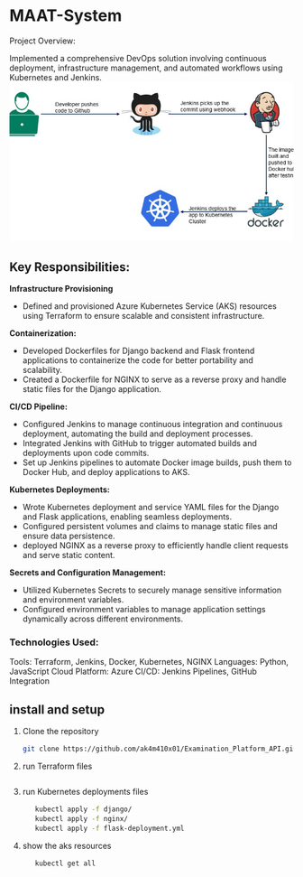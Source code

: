 # MAAT-System

Project Overview:

Implemented a comprehensive DevOps solution involving continuous deployment, infrastructure management, and automated workflows using Kubernetes and Jenkins.
   <img src="./assets/images/LIfe-sycle.jpg">
</div>

## Key Responsibilities:

 __Infrastructure Provisioning__

- Defined and provisioned Azure Kubernetes Service (AKS) resources using Terraform to ensure scalable and consistent infrastructure.


__Containerization:__

- Developed Dockerfiles for Django backend and Flask frontend applications to containerize the code for better portability and scalability.
- Created a Dockerfile for NGINX to serve as a reverse proxy and handle static files for the Django application.


 __CI/CD Pipeline:__

- Configured Jenkins to manage continuous integration and continuous deployment, automating the build and deployment processes.
- Integrated Jenkins with GitHub to trigger automated builds and deployments upon code commits.
- Set up Jenkins pipelines to automate Docker image builds, push them to Docker Hub, and deploy applications to AKS.


__Kubernetes Deployments:__

- Wrote Kubernetes deployment and service YAML files for the Django and Flask applications, enabling seamless deployments.
- Configured persistent volumes and claims to manage static files and ensure data persistence.
- deployed NGINX as a reverse proxy to efficiently handle client requests and serve static content.

  
__Secrets and Configuration Management:__

- Utilized Kubernetes Secrets to securely manage sensitive information and environment variables.
- Configured environment variables to manage application settings dynamically across different environments.


### Technologies Used:

Tools: Terraform, Jenkins, Docker, Kubernetes, NGINX
Languages: Python, JavaScript
Cloud Platform: Azure
CI/CD: Jenkins Pipelines, GitHub Integration
## install and setup
1. Clone the repository

   ```bash
   git clone https://github.com/ak4m410x01/Examination_Platform_API.git .
   ```

2. run Terraform files
      ```bash
      
     ```
3. run Kubernetes deployments files
   ```bash
      kubectl apply -f django/
      kubectl apply -f nginx/
      kubectl apply -f flask-deployment.yml
   ```
4. show the aks resources
   ```bash
      kubectl get all
   ```



